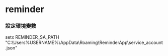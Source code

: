 # reminder

###  設定環境變數



setx REMINDER_SA_PATH "C:\Users\%USERNAME%\AppData\Roaming\ReminderApp\service_account.json"
